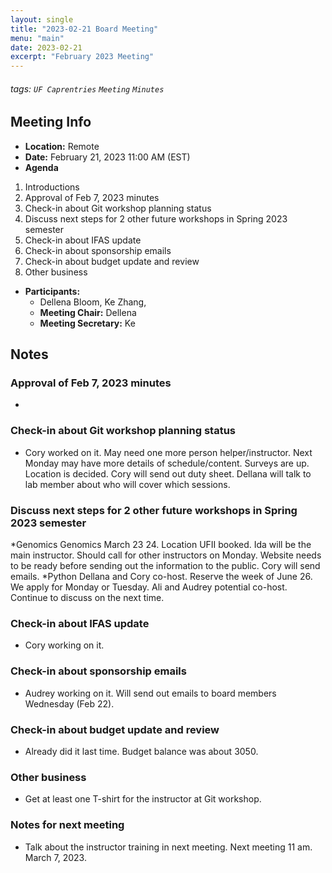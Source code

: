 ```yaml
---
layout: single
title: "2023-02-21 Board Meeting"
menu: "main"
date: 2023-02-21
excerpt: "February 2023 Meeting"
---
```


###### tags: `UF Caprentries` `Meeting` `Minutes`

## Meeting Info

- **Location:** Remote
- **Date:** February 21, 2023 11:00 AM (EST)
- **Agenda**
1. Introductions
2. Approval of Feb 7, 2023 minutes
3. Check-in about Git workshop planning status
4. Discuss next steps for 2 other future workshops in Spring 2023 semester
5. Check-in about IFAS update
6. Check-in about sponsorship emails
7. Check-in about budget update and review
8. Other business

- **Participants:**
    - Dellena Bloom, Ke Zhang, 
    - **Meeting Chair:** Dellena
    - **Meeting Secretary:** Ke

## Notes
<!-- Other important details discussed during the meeting can be entered here. -->


### Approval of Feb 7, 2023 minutes

* 

### Check-in about Git workshop planning status

* Cory worked on it. May need one more person helper/instructor. 
Next Monday may have more details of schedule/content.
Surveys are up. Location is decided. Cory will send out duty sheet. Dellana will talk to lab member about who will cover which sessions. 

### Discuss next steps for 2 other future workshops in Spring 2023 semester

*Genomics 
Genomics March 23 24. Location UFII booked. Ida will be the main instructor. Should call for other instructors on Monday. Website needs to be ready before sending out the information to the public. Cory will send emails. 
*Python
Dellana and Cory co-host. Reserve the week of June 26. We apply for Monday or Tuesday. Ali and Audrey potential co-host. Continue to discuss on the next time. 

### Check-in about IFAS update

* Cory working on it. 

### Check-in about sponsorship emails

* Audrey working on it. Will send out emails to board members Wednesday (Feb 22). 

### Check-in about budget update and review

* Already did it last time. Budget balance was about 3050. 

### Other business

* Get at least one T-shirt for the instructor at Git workshop. 



### Notes for next meeting

* Talk about the instructor training in next meeting. Next meeting 11 am. March 7, 2023. 
